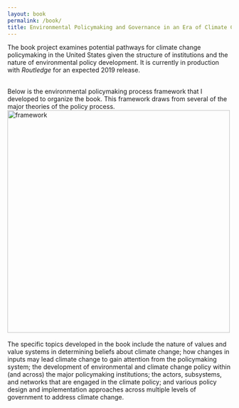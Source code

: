 ```yaml
---
layout: book
permalink: /book/
title: Environmental Policymaking and Governance in an Era of Climate Change
---
```



The book project examines potential pathways for climate change policymaking in the United States given the structure of institutions and the nature of environmental policy development. It is currently in production with _Routledge_ for an expected 2019 release. 

<br />
Below is the environmental policymaking process framework that I developed to organize the book. This framework draws from several of the major theories of the policy process. 

<br />
<img align="middle" width="500" src="{{ site.url }}/system2.png" alt="framework">
<br />

<br />
The specific topics developed in the book include the nature of values and value systems in determining beliefs about climate change; how changes in inputs may lead climate change to gain attention from the policymaking system; the development of environmental and climate change policy within (and across) the major policymaking institutions; the actors, subsystems, and networks that are engaged in the climate policy; and various policy design and implementation approaches across multiple levels of government to address climate change.

